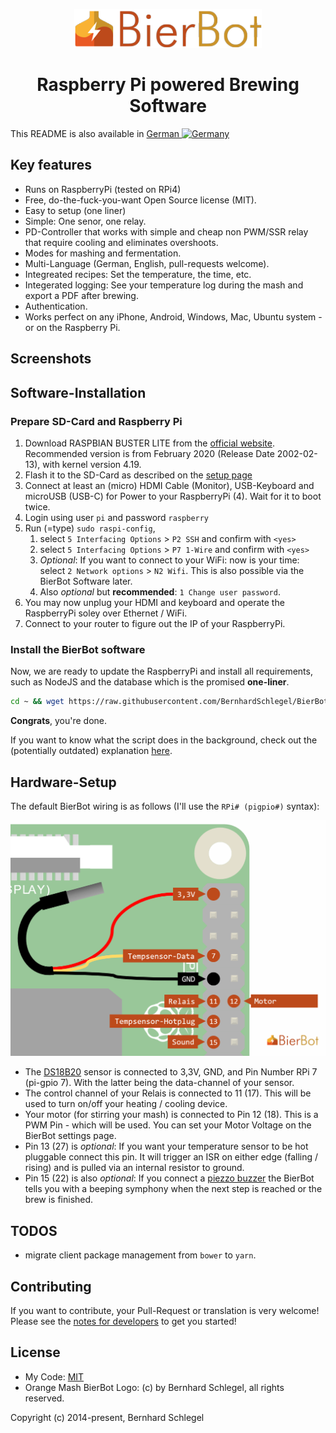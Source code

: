 <p align="center">
   <img width="300" src="/doc/img/BierBot-Logo_338x70.png" alt="BierBot Logo">
   <h1 align="center"> Raspberry Pi powered Brewing Software</h1>
</p>

This README is also available in [German ![Germany](https://raw.githubusercontent.com/stevenrskelton/flag-icon/master/png/16/country-4x3/de.png "Germany")](./doc/README_DE.MD)

## Key features

-   Runs on RaspberryPi (tested on RPi4)
-   Free, do-the-fuck-you-want Open Source license (MIT).
-   Easy to setup (one liner)
-   Simple: One senor, one relay.
-   PD-Controller that works with simple and cheap non PWM/SSR relay that require
    cooling and eliminates overshoots.
-   Modes for mashing and fermentation.
-   Multi-Language (German, English, pull-requests welcome).
-   Integreated recipes: Set the temperature, the time, etc.
-   Integerated logging: See your temperature log during the mash and export a PDF after brewing.
-   Authentication.
-   Works perfect on any iPhone, Android, Windows, Mac, Ubuntu system - or on
    the Raspberry Pi.

## Screenshots



## Software-Installation

### Prepare SD-Card and Raspberry Pi

1.  Download RASPBIAN BUSTER LITE from the [official website](https://www.raspberrypi.org/downloads/raspbian/).
    Recommended version is from February 2020 (Release Date 2002-02-13), with
    kernel version 4.19.
2.  Flash it to the SD-Card as described on the [setup page](https://www.raspberrypi.org/documentation/installation/installing-images/)
3.  Connect at least an (micro) HDMI Cable (Monitor), USB-Keyboard and microUSB
    (USB-C) for Power to your RaspberryPi (4). Wait for it to boot twice.
4.  Login using user `pi` and password `raspberry`
5.  Run (=type) `sudo raspi-config`,
    1.  select `5 Interfacing Options` > `P2 SSH` and confirm with `<yes>`
    2.  select `5 Interfacing Options` > `P7 1-Wire` and confirm with `<yes>`
    3.  _Optional_: If you want to connect to your WiFi: now is your time:
        select `2 Network options` > `N2 Wifi`. This is also possible via the
        BierBot Software later.
    4.  Also _optional_ but **recommended**: `1 Change user password`.
6.  You may now unplug your HDMI and keyboard and operate the RaspberryPi soley
    over Ethernet / WiFi.
7.  Connect to your router to figure out the IP of your RaspberryPi.

### Install the BierBot software

Now, we are ready to update the RaspberryPi and install all requirements, such as NodeJS and the database which is the promised **one-liner**.

```bash
cd ~ && wget https://raw.githubusercontent.com/BernhardSchlegel/BierBot/master/bierbot-setup.sh && chmod +x bierbot-setup.sh && sudo ./bierbot-setup.sh
```

**Congrats**, you're done.

If you want to know what the script does in the background, check out the
(potentially outdated) explanation [here](/doc/SETUP_MANUAL.MD).

## Hardware-Setup

The default BierBot wiring is as follows (I'll use the `RPi# (pigpio#)` syntax):

![BierBot Wiring](/doc/img/wiring.png)

- The [DS18B20](https://amzn.to/2TQrvxQ) sensor is connected to 3,3V, GND, and
  Pin Number RPi 7 (pi-gpio 7). With the latter being the data-channel of your sensor.
- The control channel of your Relais is connected to 11 (17). This will be used
  to turn on/off your heating / cooling device.
- Your motor (for stirring your mash) is connected to Pin 12 (18). This is a PWM
  Pin - which will be used. You can set your Motor Voltage on the BierBot
  settings page.
- Pin 13 (27) is *optional*: If you want your temperature sensor to be hot pluggable
  connect this pin. It will trigger an ISR on either edge (falling / rising) and
  is pulled via an internal resistor to ground.
- Pin 15 (22) is also *optional*: If you connect a [piezzo buzzer](https://amzn.to/2vDWe9D) the BierBot tells you with a beeping symphony when the next step is
  reached or the brew is finished.  

## TODOS

- migrate client package management from `bower` to `yarn`.

## Contributing

If you want to contribute, your Pull-Request or translation is very welcome!
Please see the [notes for developers](/doc/CONTRIBUTING.MD) to get you started!

## License

- My Code: [MIT](http://opensource.org/licenses/MIT)
- Orange Mash BierBot Logo: (c) by Bernhard Schlegel, all rights reserved.

Copyright (c) 2014-present, Bernhard Schlegel
